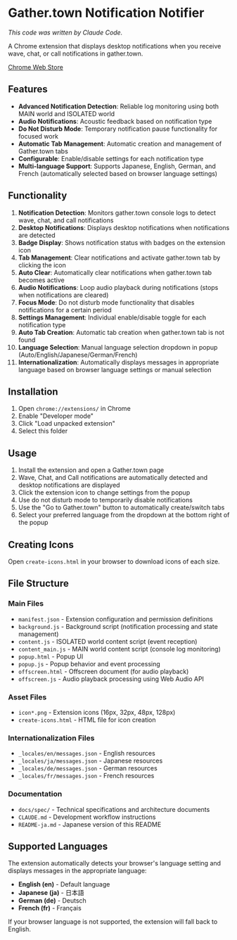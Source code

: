 # Gather.town Notification Notifier

*This code was written by Claude Code.*

A Chrome extension that displays desktop notifications when you receive wave, chat, or call notifications in gather.town.

[Chrome Web Store](https://chromewebstore.google.com/detail/gathertown-wavechat-notif/ipilclmmmipimknhiklcnpidkcdjooad?authuser=0)

## Features

- **Advanced Notification Detection**: Reliable log monitoring using both MAIN world and ISOLATED world
- **Audio Notifications**: Acoustic feedback based on notification type
- **Do Not Disturb Mode**: Temporary notification pause functionality for focused work
- **Automatic Tab Management**: Automatic creation and management of Gather.town tabs
- **Configurable**: Enable/disable settings for each notification type
- **Multi-language Support**: Supports Japanese, English, German, and French (automatically selected based on browser language settings)

## Functionality

1. **Notification Detection**: Monitors gather.town console logs to detect wave, chat, and call notifications
2. **Desktop Notifications**: Displays desktop notifications when notifications are detected
3. **Badge Display**: Shows notification status with badges on the extension icon
4. **Tab Management**: Clear notifications and activate gather.town tab by clicking the icon
5. **Auto Clear**: Automatically clear notifications when gather.town tab becomes active
6. **Audio Notifications**: Loop audio playback during notifications (stops when notifications are cleared)
7. **Focus Mode**: Do not disturb mode functionality that disables notifications for a certain period
8. **Settings Management**: Individual enable/disable toggle for each notification type
9. **Auto Tab Creation**: Automatic tab creation when gather.town tab is not found
10. **Language Selection**: Manual language selection dropdown in popup (Auto/English/Japanese/German/French)
11. **Internationalization**: Automatically displays messages in appropriate language based on browser language settings or manual selection

## Installation

1. Open `chrome://extensions/` in Chrome
2. Enable "Developer mode"
3. Click "Load unpacked extension"
4. Select this folder

## Usage

1. Install the extension and open a Gather.town page
2. Wave, Chat, and Call notifications are automatically detected and desktop notifications are displayed
3. Click the extension icon to change settings from the popup
4. Use do not disturb mode to temporarily disable notifications
5. Use the "Go to Gather.town" button to automatically create/switch tabs
6. Select your preferred language from the dropdown at the bottom right of the popup

## Creating Icons

Open `create-icons.html` in your browser to download icons of each size.

## File Structure

### Main Files
- `manifest.json` - Extension configuration and permission definitions
- `background.js` - Background script (notification processing and state management)
- `content.js` - ISOLATED world content script (event reception)
- `content_main.js` - MAIN world content script (console log monitoring)
- `popup.html` - Popup UI
- `popup.js` - Popup behavior and event processing
- `offscreen.html` - Offscreen document (for audio playback)
- `offscreen.js` - Audio playback processing using Web Audio API

### Asset Files
- `icon*.png` - Extension icons (16px, 32px, 48px, 128px)
- `create-icons.html` - HTML file for icon creation

### Internationalization Files
- `_locales/en/messages.json` - English resources
- `_locales/ja/messages.json` - Japanese resources
- `_locales/de/messages.json` - German resources
- `_locales/fr/messages.json` - French resources

### Documentation
- `docs/spec/` - Technical specifications and architecture documents
- `CLAUDE.md` - Development workflow instructions
- `README-ja.md` - Japanese version of this README

## Supported Languages

The extension automatically detects your browser's language setting and displays messages in the appropriate language:

- **English (en)** - Default language
- **Japanese (ja)** - 日本語
- **German (de)** - Deutsch
- **French (fr)** - Français

If your browser language is not supported, the extension will fall back to English.
